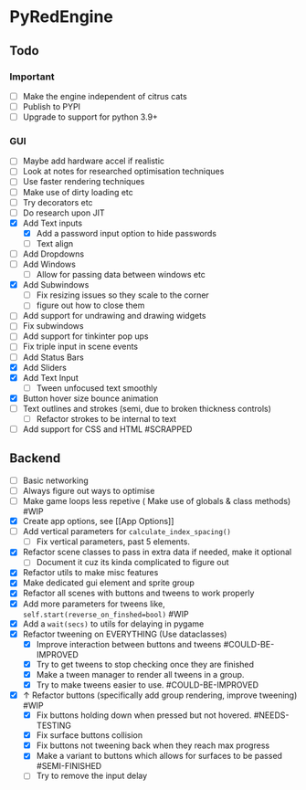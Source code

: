 # PyRedEngine

## Todo

### Important 
- [ ] Make the engine independent of citrus cats
- [ ] Publish to PYPI
- [ ] Upgrade to support for python 3.9+
### GUI
- [ ] Maybe add hardware accel if realistic
- [ ] Look at notes for researched optimisation techniques
- [ ] Use faster rendering techniques
- [ ] Make use of dirty loading etc
- [ ] Try decorators etc
- [ ] Do research upon JIT 
- [x] Add Text inputs
	- [x] Add a password input option to hide passwords
	- [ ] Text align
- [ ] Add Dropdowns 
- [ ] Add Windows 
	- [ ] Allow for passing data between windows etc
- [x] Add Subwindows
	- [ ] Fix resizing issues so they scale to the corner
	- [ ] figure out how to close them
- [ ] Add support for undrawing and drawing widgets 
- [ ] Fix subwindows
- [ ] Add support for tinkinter pop ups
- [ ] Fix triple input in scene events
- [ ] Add Status Bars
- [x] Add Sliders
- [x] Add Text Input
	- [ ] Tween unfocused text smoothly
- [x] Button hover size bounce animation
- [ ] Text outlines and strokes (semi, due to broken thickness controls) 
	- [ ] Refactor strokes to be internal to text
- [ ] Add support for CSS and HTML #SCRAPPED
## Backend
- [ ] Basic networking
- [ ] Always figure out ways to optimise
- [ ] Make game loops less repetive ( Make use of globals & class methods) #WIP
- [x] Create app options, see [[App Options]]
- [ ] Add vertical parameters for `calculate_index_spacing()` 
	- [ ] Fix vertical parameters, past 5 elements.
- [x] Refactor scene classes to pass in extra data if needed, make it optional
	- [ ] Document it cuz its kinda complicated to figure out
- [x] Refactor utils to make misc features 
- [x] Make dedicated gui element and sprite group 
- [x] Refactor all scenes with buttons and tweens to work properly
- [x] Add more parameters for tweens like, `self.start(reverse_on_finshed=bool)` #WIP  
- [x] Add a `wait(secs)` to utils for delaying in pygame 
- [x] Refactor tweening on EVERYTHING (Use dataclasses) 
	- [x] Improve interaction between buttons and tweens #COULD-BE-IMPROVED 
	- [x] Try to get tweens to stop checking once they are finished 
	- [x] Make a tween manager to render all tweens in a group.
	- [x] Try to make tweens easier to use. #COULD-BE-IMPROVED
- [x] ↑ Refactor buttons (specifically add group rendering, improve tweening) #WIP 
	- [x] Fix buttons holding down when pressed but not hovered. #NEEDS-TESTING 
	- [x] Fix surface buttons collision
	- [x] Fix buttons not tweening back when they reach max progress
	- [x] Make a variant to buttons which allows for surfaces to be passed #SEMI-FINISHED 
	- [ ] Try to remove the input delay
